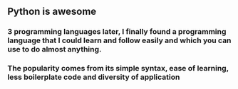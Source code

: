 ## Python is awesome
### 3 programming languages later, I finally found a programming language that I could learn and follow easily and which you can use to do almost anything.
### The popularity comes from its simple syntax, ease of learning, less boilerplate code and diversity of application

